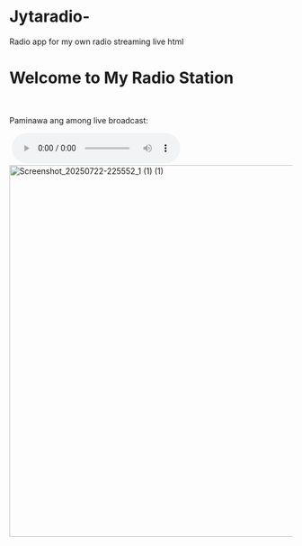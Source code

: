 # Jytaradio-
Radio app for my own radio streaming live 
html
‎<!DOCTYPE html>
‎<html lang="ceb">
‎<head>
‎    <meta charset="UTF-8">
‎    <meta name="viewport" content="width=device-width, initial-scale=1.0">
‎    <title>JYTARADIOJABONGA</title>
‎    <style>
‎        body {
‎            font-family: Arial, sans-serif;
‎            text-align: center;
‎            background-color: #f0f0f0;
‎            padding: 20px;
‎        }
‎        h1 {
‎            color: #333;
‎        }
‎        audio {
‎            margin-top: 20px;
‎        }
‎    </style>
‎</head>
‎<body>
‎    <h1>Welcome to My Radio Station</h1>
‎    <p>Paminawa ang among live broadcast:</p>
‎    <audio controls>
‎        <source src=" http://s12.myradiostream.com:18888/type="audio/mpeg">
‎        Your browser does not support the audio element.
‎    </audio>
‎</body>
‎</html>
<img width="720" height="660" alt="Screenshot_20250722-225552_1 (1) (1)" src="https://github.com/user-attachments/assets/25007ba0-6123-4930-9f06-af21ea01982b" />
